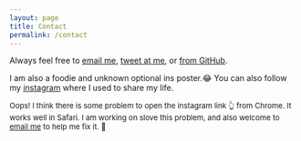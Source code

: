```yaml
---
layout: page
title: Contact
permalink: /contact
---
```




Always feel free to [email me](mailto:zhengwuma2-c@my.cityu.edu.hk), [tweet at me](https://twitter.com/zhengwuma), or [from GitHub](https://github.com/zhengwuma). <br>

I am also a foodie and unknown optional ins poster.😂 You can also follow my [instagram](https://www.instagram.com/zhengwu_ma/) where I used to share my life.

<font size="2">Oops! I think there is some problem to open the instagram link 👆 from Chrome. It works well in Safari. I am working on slove this problem, and also welcome to [email me](mailto:zhengwuma2-c@my.cityu.edu.hk) to help me fix it. 🤗  <br> </font>

